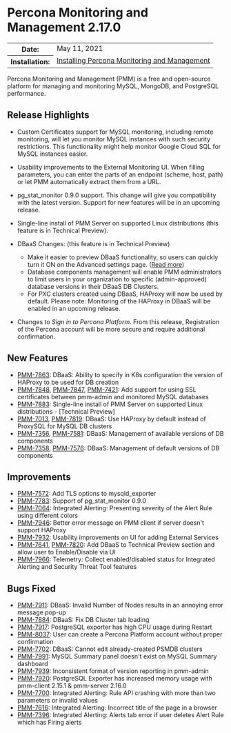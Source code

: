 # Percona Monitoring and Management 2.17.0

<table class="docutils field-list" frame="void" rules="none">
  <colgroup>
    <col class="field-name">
    <col class="field-body">
  </colgroup>
  <tbody valign="top">
    <tr class="field-odd field">
      <th class="field-name">Date:</th>
      <td class="field-body">May 11, 2021</td>
    </tr>
    <tr class="field-even field">
      <th class="field-name">Installation:</th>
      <td class="field-body">
        <a class="reference external" href="https://www.percona.com/software/pmm/quickstart">Installing Percona Monitoring and Management</a></td>
    </tr>
  </tbody>
</table>

Percona Monitoring and Management (PMM) is a free and open-source platform for managing and monitoring MySQL, MongoDB, and PostgreSQL performance.

## Release Highlights

- Custom Certificates support for MySQL monitoring, including remote monitoring, will let you monitor MySQL instances with such security restrictions. This functionality might help monitor Google Cloud SQL for MySQL instances easier.

- Usability improvements to the External Monitoring UI. When filling parameters, you can enter the parts of an endpoint (scheme, host, path) or let PMM automatically extract them from a URL.

- pg_stat_monitor 0.9.0 support. This change will give you compatibility with the latest version. Support for new features will be in an upcoming release.

- Single-line install of PMM Server on supported Linux distributions (this feature is in Technical Preview).

- DBaaS Changes: (this feature is in Technical Preview)
    - Make it easier to preview DBaaS functionality, so users can quickly turn it ON on the Advanced settings page. ([Read more](../how-to/configure.md#advanced-settings))
    - Database components management will enable PMM administrators to limit users in your organization to specific (admin-approved) database versions in their DBaaS DB Clusters.
    - For PXC clusters created using DBaaS, HAProxy will now be used by default.  Please note: Monitoring of the HAProxy in DBaaS will be enabled in an upcoming release.

- Changes to *Sign in to Percona Platform*. From this release, Registration of the Percona account will be more secure and require additional confirmation.



## New Features

* [PMM-7863](https://jira.percona.com/browse/PMM-7863): DBaaS: Ability to specify in K8s configuration the version of HAProxy to be used for DB creation
* [PMM-7848](https://jira.percona.com/browse/PMM-7848), [PMM-7847](https://jira.percona.com/browse/PMM-7847), [PMM-7421](https://jira.percona.com/browse/PMM-7421): Add support for using SSL certificates between pmm-admin and monitored MySQL databases
* [PMM-7883](https://jira.percona.com/browse/PMM-7883): Single-line install of PMM Server on supported Linux distributions - [Technical Preview]
* [PMM-7013](https://jira.percona.com/browse/PMM-7013), [PMM-7819](https://jira.percona.com/browse/PMM-7819): DBaaS: Use HAProxy by default instead of ProxySQL for MySQL DB clusters
* [PMM-7356](https://jira.percona.com/browse/PMM-7356), [PMM-7581](https://jira.percona.com/browse/PMM-7581): DBaaS: Management of available versions of DB components
* [PMM-7358](https://jira.percona.com/browse/PMM-7358), [PMM-7576](https://jira.percona.com/browse/PMM-7576): DBaaS: Management of default versions of DB components


## Improvements

* [PMM-7572](https://jira.percona.com/browse/PMM-7572): Add TLS options to mysqld_exporter
* [PMM-7783](https://jira.percona.com/browse/PMM-7783): Support of pg_stat_monitor 0.9.0
* [PMM-7064](https://jira.percona.com/browse/PMM-7064): Integrated Alerting: Presenting severity of the Alert Rule using different colors
* [PMM-7946](https://jira.percona.com/browse/PMM-7946): Better error message on PMM client if server doesn't support HAProxy
* [PMM-7932](https://jira.percona.com/browse/PMM-7932): Usability improvements on UI for adding External Services
* [PMM-7641](https://jira.percona.com/browse/PMM-7641), [PMM-7820](https://jira.percona.com/browse/PMM-7820): Add DBaaS to Technical Preview section and allow user to Enable/Disable via UI
* [PMM-7966](https://jira.percona.com/browse/PMM-7966): Telemetry: Collect enabled/disabled status for Integrated Alerting and Security Threat Tool features

## Bugs Fixed

* [PMM-7911](https://jira.percona.com/browse/PMM-7911): DBaaS: Invalid Number of Nodes results in an annoying error message pop-up
* [PMM-7884](https://jira.percona.com/browse/PMM-7884): DBaaS: Fix DB Cluster tab loading
* [PMM-7917](https://jira.percona.com/browse/PMM-7917): PostgreSQL exporter has high CPU usage during Restart
* [PMM-8037](https://jira.percona.com/browse/PMM-8037): User can create a Percona Platform account without proper confirmation
* [PMM-7702](https://jira.percona.com/browse/PMM-7702): DBaaS: Cannot edit already-created PSMDB clusters
* [PMM-7991](https://jira.percona.com/browse/PMM-7991): MySQL Summary panel doesn't exist on MySQL Summary dashboard
* [PMM-7939](https://jira.percona.com/browse/PMM-7939): Inconsistent format of version reporting in pmm-admin
* [PMM-7920](https://jira.percona.com/browse/PMM-7920): PostgreSQL Exporter has increased memory usage with pmm-client 2.15.1 & pmm-server 2.16.0
* [PMM-7700](https://jira.percona.com/browse/PMM-7700): Integrated Alerting: Rule API crashing with more than two parameters or invalid values
* [PMM-7616](https://jira.percona.com/browse/PMM-7616): Integrated Alerting: Incorrect title of the page in a browser
* [PMM-7396](https://jira.percona.com/browse/PMM-7396): Integrated Alerting: Alerts tab error if user deletes Alert Rule which has Firing alerts
